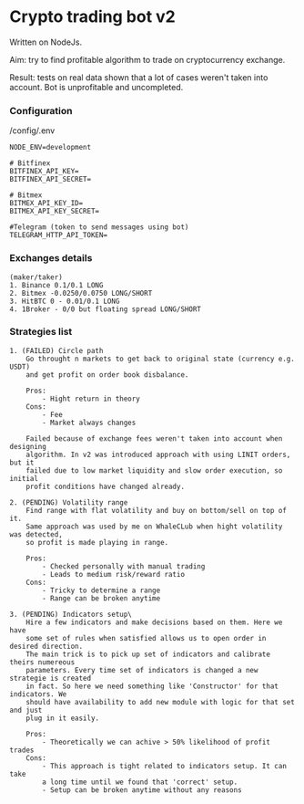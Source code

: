 # Crypto trading bot v2

Written on NodeJs.

Aim: try to find profitable algorithm to trade on cryptocurrency exchange.

Result: tests on real data shown that a lot of cases weren't taken into account. Bot is unprofitable and uncompleted.

### Configuration

/config/.env


```
NODE_ENV=development

# Bitfinex
BITFINEX_API_KEY=
BITFINEX_API_SECRET=

# Bitmex
BITMEX_API_KEY_ID=
BITMEX_API_KEY_SECRET=

#Telegram (token to send messages using bot)
TELEGRAM_HTTP_API_TOKEN=
```


### Exchanges details
    (maker/taker)
    1. Binance 0.1/0.1 LONG
    2. Bitmex -0.0250/0.0750 LONG/SHORT
    3. HitBTC 0 - 0.01/0.1 LONG
    4. 1Broker - 0/0 but floating spread LONG/SHORT
    

### Strategies list
    1. (FAILED) Circle path
        Go throught n markets to get back to original state (currency e.g. USDT) 
        and get profit on order book disbalance.
        
        Pros:
            - Hight return in theory
        Cons:
            - Fee
            - Market always changes
        
        Failed because of exchange fees weren't taken into account when designing 
        algorithm. In v2 was introduced approach with using LINIT orders, but it 
        failed due to low market liquidity and slow order execution, so initial 
        profit conditions have changed already.
        
    2. (PENDING) Volatility range
        Find range with flat volatility and buy on bottom/sell on top of it. 
        Same approach was used by me on WhaleCLub when hight volatility was detected, 
        so profit is made playing in range.
        
        Pros:
            - Checked personally with manual trading
            - Leads to medium risk/reward ratio
        Cons:
            - Tricky to determine a range
            - Range can be broken anytime
        
    3. (PENDING) Indicators setup\
        Hire a few indicators and make decisions based on them. Here we have 
        some set of rules when satisfied allows us to open order in desired direction. 
        The main trick is to pick up set of indicators and calibrate theirs numereous 
        parameters. Every time set of indicators is changed a new strategie is created 
        in fact. So here we need something like 'Constructor' for that indicators. We 
        should have availability to add new module with logic for that set and just 
        plug in it easily.
        
        Pros:
            - Theoretically we can achive > 50% likelihood of profit trades
        Cons:
            - This approach is tight related to indicators setup. It can take 
            a long time until we found that 'correct' setup.
            - Setup can be broken anytime without any reasons